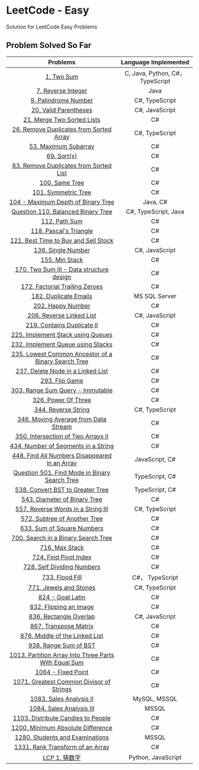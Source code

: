 # LeetCode - Easy

Solution for LeetCode Easy Problems

## Problem Solved So Far

|                                                                  Problems                                                                  |       Language Implemented       |
| :----------------------------------------------------------------------------------------------------------------------------------------: | :------------------------------: |
|                                            [1. Two Sum](https://leetcode.com/problems/two-sum/)                                            | C, Java, Python, C#， TypeScript |
|                                  [7. Reverse Integer](https://leetcode-cn.com/problems/reverse-integer/)                                   |               Java               |
|                                [9. Palindrome Number](https://leetcode-cn.com/problems/palindrome-number/)                                 |          C#, TypeScript          |
|                                [20. Valid Parentheses](https://leetcode-cn.com/problems/valid-parentheses/)                                |          C#, JavaScript          |
|                           [21. Merge Two Sorted Lists](https://leetcode-cn.com/problems/merge-two-sorted-lists/)                           |                C#                |
|              [26. Remove Duplicates from Sorted Array](https://leetcode-cn.com/problems/remove-duplicates-from-sorted-array/)              |          C#, TypeScript          |
|                                 [53. Maximum Subarray](https://leetcode-cn.com/problems/maximum-subarray/)                                 |                C#                |
|                                           [69. Sqrt(x)](https://leetcode-cn.com/problems/sqrtx/)                                           |                C#                |
|               [83. Remove Duplicates from Sorted List](https://leetcode-cn.com/problems/remove-duplicates-from-sorted-list/)               |                C#                |
|                                       [100. Same Tree](https://leetcode-cn.com/problems/same-tree/)                                        |                C#                |
|                                  [101. Symmetric Tree](https://leetcode-cn.com/problems/symmetric-tree/)                                   |                C#                |
|                      [104 - Maximum Depth of Binary Tree](https://leetcode.com/problems/maximum-depth-of-binary-tree)                      |             Java, C#             |
|                        [Question 110. Balanced Binary Tree](https://leetcode-cn.com/problems/balanced-binary-tree/)                        |       C#, TypeScript, Java       |
|                                        [112. Path Sum](https://leetcode-cn.com/problems/path-sum/)                                         |                C#                |
|                                [118. Pascal's Triangle](https://leetcode-cn.com/problems/pascals-triangle/)                                |                C#                |
|                 [121. Best Time to Buy and Sell Stock](https://leetcode-cn.com/problems/best-time-to-buy-and-sell-stock/)                  |                C#                |
|                                   [136. Single Number](https://leetcode-cn.com/problems/single-number/)                                    |          C#, JavaScript          |
|                                       [155. Min Stack](https://leetcode-cn.com/problems/min-stack/)                                        |                C#                |
|              [170. Two Sum III - Data structure design](https://leetcode-cn.com/problems/two-sum-iii-data-structure-design/)               |                C#                |
|                       [172. Factorial Trailing Zeroes](https://leetcode-cn.com/problems/factorial-trailing-zeroes/)                        |                C#                |
|                                [182. Duplicate Emails](https://leetcode-cn.com/problems/duplicate-emails/)                                 |          MS SQL Server           |
|                              [202. Happy Number](https://leetcode-cn.com/problems/happy-number/submissions/)                               |                C#                |
|                             [206. Reverse Linked List](https://leetcode-cn.com/problems/reverse-linked-list/)                              |          C#, JavaScript          |
|                           [219. Contains Duplicate II](https://leetcode-cn.com/problems/contains-duplicate-ii/)                            |                C#                |
|                    [225. Implement Stack using Queues](https://leetcode-cn.com/problems/implement-stack-using-queues/)                     |                C#                |
|                    [232. Implement Queue using Stacks](https://leetcode-cn.com/problems/implement-queue-using-stacks/)                     |                C#                |
|  [235. Lowest Common Ancestor of a Binary Search Tree](https://leetcode-cn.com/problems/lowest-common-ancestor-of-a-binary-search-tree/)   |                C#                |
|                    [237. Delete Node in a Linked List](https://leetcode-cn.com/problems/delete-node-in-a-linked-list/)                     |                C#                |
|                                       [293. Flip Game](https://leetcode-cn.com/problems/flip-game/)                                        |                C#                |
|                      [303. Range Sum Query - Immutable](https://leetcode-cn.com/problems/range-sum-query-immutable/)                       |                C#                |
|                                  [326. Power Of Three](https://leetcode-cn.com/problems/power-of-three/)                                   |                C#                |
|                                  [344. Reverse String](https://leetcode-cn.com/problems/reverse-string/)                                   |          C#, TypeScript          |
|                 [346. Moving Average from Data Stream](https://leetcode-cn.com/problems/moving-average-from-data-stream/)                  |                C#                |
|                   [350. Intersection of Two Arrays II](https://leetcode-cn.com/problems/intersection-of-two-arrays-ii/)                    |                C#                |
|                  [434. Number of Segments in a String](https://leetcode-cn.com/problems/number-of-segments-in-a-string/)                   |                C#                |
|        [448. Find All Numbers Disappeared in an Array](https://leetcode-cn.com/problems/find-all-numbers-disappeared-in-an-array/)         |          JavaScript, C#          |
|             [Question 501. Find Mode in Binary Search Tree](https://leetcode-cn.com/problems/find-mode-in-binary-search-tree/)             |          TypeScript, C#          |
|                     [538. Convert BST to Greater Tree](https://leetcode-cn.com/problems/convert-bst-to-greater-tree/)                      |          TypeScript, C#          |
|                         [543. Diameter of Binary Tree](https://leetcode-cn.com/problems/diameter-of-binary-tree/)                          |                C#                |
|                   [557. Reverse Words in a String III](https://leetcode-cn.com/problems/reverse-words-in-a-string-iii/)                    |          C#, TypeScript          |
|                         [572. Subtree of Another Tree](https://leetcode-cn.com/problems/subtree-of-another-tree/)                          |                C#                |
|                           [633. Sum of Square Numbers](https://leetcode-cn.com/problems/sum-of-square-numbers/)                            |                C#                |
|                  [700. Search in a Binary Search Tree](https://leetcode-cn.com/problems/search-in-a-binary-search-tree/)                   |                C#                |
|                                       [716. Max Stack](https://leetcode-cn.com/problems/max-stack/)                                        |                C#                |
|                                [724. Find Pivot Index](https://leetcode-cn.com/problems/find-pivot-index/)                                 |                C#                |
|                           [728. Self Dividing Numbers](https://leetcode-cn.com/problems/self-dividing-numbers/)                            |                C#                |
|                                [733. Flood Fill](https://leetcode-cn.com/problems/flood-fill/submissions/)                                 |         C#， TypeScript          |
|                               [771. Jewels and Stones](https://leetcode-cn.com/problems/jewels-and-stones/)                                |          C#, TypeScript          |
|                                      [824 - Goat Latin](https://leetcode-cn.com/problems/goat-latin/)                                      |                C#                |
|                               [832. Flipping an Image](https://leetcode-cn.com/problems/flipping-an-image/)                                |                C#                |
|                               [836. Rectangle Overlap](https://leetcode-cn.com/problems/rectangle-overlap/)                                |          C#, JavaScript          |
|                                [867. Transpose Matrix](https://leetcode-cn.com/problems/transpose-matrix/)                                 |                C#                |
|                       [876. Middle of the Linked List](https://leetcode-cn.com/problems/middle-of-the-linked-list/)                        |                C#                |
|                                [938. Range Sum of BST](https://leetcode-cn.com/problems/range-sum-of-bst/)                                 |                C#                |
| [1013. Partition Array Into Three Parts With Equal Sum](https://leetcode-cn.com/problems/partition-array-into-three-parts-with-equal-sum/) |                C#                |
|                                    [1064 - Fixed Point](https://leetcode-cn.com/problems/fixed-point/)                                     |                C#                |
|              [1071. Greatest Common Divisor of Strings](https://leetcode-cn.com/problems/greatest-common-divisor-of-strings/)              |                C#                |
|                               [1083. Sales Analysis II](https://leetcode-cn.com/problems/sales-analysis-ii/)                               |           MySQL, MSSQL           |
|                              [1084. Sales Analysis III](https://leetcode-cn.com/problems/sales-analysis-iii/)                              |              MSSQL               |
|                    [1103. Distribute Candies to People](https://leetcode-cn.com/problems/distribute-candies-to-people/)                    |                C#                |
|                     [1200. Minimum Absolute Difference](https://leetcode-cn.com/problems/minimum-absolute-difference/)                     |                C#                |
|                       [1280. Students and Examinations](https://leetcode-cn.com/problems/students-and-examinations/)                       |              MSSQL               |
|                      [1331. Rank Transform of an Array](https://leetcode-cn.com/problems/rank-transform-of-an-array/)                      |                C#                |
|                                      [LCP 1. 猜数字](https://leetcode-cn.com/problems/guess-numbers/)                                      |        Python, JavaScript        |
